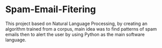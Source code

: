 # Spam-Email-Fitering
This project based on Natural Language Processing, by creating an algorithm trained from a corpus, main idea was to find patterns of spam emails then to alert the user by using Python
as the main software language.
